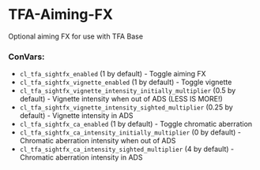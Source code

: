 # TFA-Aiming-FX
Optional aiming FX for use with TFA Base

### ConVars:
- `cl_tfa_sightfx_enabled` (1 by default) - Toggle aiming FX
- `cl_tfa_sightfx_vignette_enabled` (1 by default) - Toggle vignette
- `cl_tfa_sightfx_vignette_intensity_initially_multiplier` (0.5 by default) - Vignette intensity when out of ADS (LESS IS MORE!)
- `cl_tfa_sightfx_vignette_intensity_sighted_multiplier` (0.25 by default) - Vignette intensity in ADS
- `cl_tfa_sightfx_ca_enabled` (1 by default) - Toggle chromatic aberration
- `cl_tfa_sightfx_ca_intensity_initially_multiplier` (0 by default) - Chromatic aberration intensity when out of ADS
- `cl_tfa_sightfx_ca_intensity_sighted_multiplier` (4 by default) - Chromatic aberration intensity in ADS
